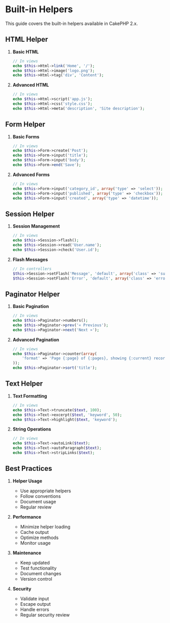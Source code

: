 # Built-in Helpers

This guide covers the built-in helpers available in CakePHP 2.x.

## HTML Helper

1. **Basic HTML**
   ```php
   // In views
   echo $this->Html->link('Home', '/');
   echo $this->Html->image('logo.png');
   echo $this->Html->tag('div', 'Content');
   ```

2. **Advanced HTML**
   ```php
   // In views
   echo $this->Html->script('app.js');
   echo $this->Html->css('style.css');
   echo $this->Html->meta('description', 'Site description');
   ```

## Form Helper

1. **Basic Forms**
   ```php
   // In views
   echo $this->Form->create('Post');
   echo $this->Form->input('title');
   echo $this->Form->input('body');
   echo $this->Form->end('Save');
   ```

2. **Advanced Forms**
   ```php
   // In views
   echo $this->Form->input('category_id', array('type' => 'select'));
   echo $this->Form->input('published', array('type' => 'checkbox'));
   echo $this->Form->input('created', array('type' => 'datetime'));
   ```

## Session Helper

1. **Session Management**
   ```php
   // In views
   echo $this->Session->flash();
   echo $this->Session->read('User.name');
   echo $this->Session->check('User.id');
   ```

2. **Flash Messages**
   ```php
   // In controllers
   $this->Session->setFlash('Message', 'default', array('class' => 'success'));
   $this->Session->setFlash('Error', 'default', array('class' => 'error'));
   ```

## Paginator Helper

1. **Basic Pagination**
   ```php
   // In views
   echo $this->Paginator->numbers();
   echo $this->Paginator->prev('« Previous');
   echo $this->Paginator->next('Next »');
   ```

2. **Advanced Pagination**
   ```php
   // In views
   echo $this->Paginator->counter(array(
       'format' => 'Page {:page} of {:pages}, showing {:current} records'
   ));
   echo $this->Paginator->sort('title');
   ```

## Text Helper

1. **Text Formatting**
   ```php
   // In views
   echo $this->Text->truncate($text, 100);
   echo $this->Text->excerpt($text, 'keyword', 50);
   echo $this->Text->highlight($text, 'keyword');
   ```

2. **String Operations**
   ```php
   // In views
   echo $this->Text->autoLink($text);
   echo $this->Text->autoParagraph($text);
   echo $this->Text->stripLinks($text);
   ```

## Best Practices

1. **Helper Usage**
   - Use appropriate helpers
   - Follow conventions
   - Document usage
   - Regular review

2. **Performance**
   - Minimize helper loading
   - Cache output
   - Optimize methods
   - Monitor usage

3. **Maintenance**
   - Keep updated
   - Test functionality
   - Document changes
   - Version control

4. **Security**
   - Validate input
   - Escape output
   - Handle errors
   - Regular security review 